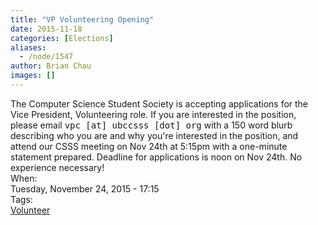 ```yaml
---
title: "VP Volunteering Opening"
date: 2015-11-18
categories: [Elections]
aliases:
  - /node/1547
author: Brian Chau
images: []
---
```


<div class="field field-name-body field-type-text-with-summary field-label-hidden"><div class="field-items"><div class="field-item even">The Computer Science Student Society is accepting applications for the Vice President, Volunteering role. If you are interested in the position, please email <tt>vpc [at] ubccsss [dot] org</tt> with a 150 word blurb describing who you are and why you&apos;re interested in the position, and attend our CSSS meeting on Nov 24th at 5:15pm with a one-minute statement prepared. Deadline for applications is noon on Nov 24th. No experience necessary!</div></div></div><div class="field field-name-field-dates field-type-datetime field-label-above"><div class="field-label">When:&#xA0;</div><div class="field-items"><div class="field-item even"><span class="date-display-single">Tuesday, November 24, 2015 - 17:15</span></div></div></div>    <footer>
    <div class="field field-name-field-tags field-type-taxonomy-term-reference field-label-above"><div class="field-label">Tags:&#xA0;</div><div class="field-items"><div class="field-item even"><a href="/club/volunteer">Volunteer</a></div></div></div>      </footer>
